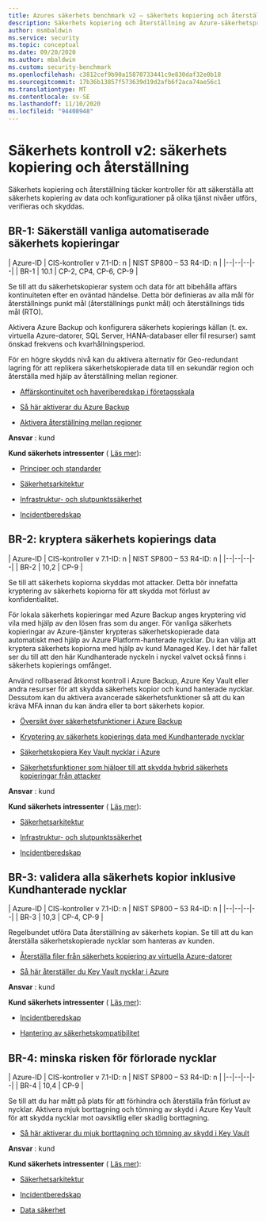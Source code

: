 ```yaml
---
title: Azures säkerhets benchmark v2 – säkerhets kopiering och återställning
description: Säkerhets kopiering och återställning av Azure-säkerhetsprestandatest v2
author: msmbaldwin
ms.service: security
ms.topic: conceptual
ms.date: 09/20/2020
ms.author: mbaldwin
ms.custom: security-benchmark
ms.openlocfilehash: c3812cef9b90a15870733441c9e830daf32e0b18
ms.sourcegitcommit: 17b36b13857f573639d19d2afb6f2aca74ae56c1
ms.translationtype: MT
ms.contentlocale: sv-SE
ms.lasthandoff: 11/10/2020
ms.locfileid: "94408948"
---
```

# <a name="security-control-v2-backup-and-recovery"></a>Säkerhets kontroll v2: säkerhets kopiering och återställning

Säkerhets kopiering och återställning täcker kontroller för att säkerställa att säkerhets kopiering av data och konfigurationer på olika tjänst nivåer utförs, verifieras och skyddas.

## <a name="br-1-ensure-regular-automated-backups"></a>BR-1: Säkerställ vanliga automatiserade säkerhets kopieringar

| Azure-ID | CIS-kontroller v 7.1-ID: n | NIST SP800 – 53 R4-ID: n |
|--|--|--|--|
| BR-1 | 10.1 | CP-2, CP4, CP-6, CP-9 |

Se till att du säkerhetskopierar system och data för att bibehålla affärs kontinuiteten efter en oväntad händelse. Detta bör definieras av alla mål för återställnings punkt mål (återställnings punkt mål) och återställnings tids mål (RTO).

Aktivera Azure Backup och konfigurera säkerhets kopierings källan (t. ex. virtuella Azure-datorer, SQL Server, HANA-databaser eller fil resurser) samt önskad frekvens och kvarhållningsperiod.  

För en högre skydds nivå kan du aktivera alternativ för Geo-redundant lagring för att replikera säkerhetskopierade data till en sekundär region och återställa med hjälp av återställning mellan regioner.

- [Affärskontinuitet och haveriberedskap i företagsskala](/azure/cloud-adoption-framework/ready/enterprise-scale/business-continuity-and-disaster-recovery)

- [Så här aktiverar du Azure Backup](../../backup/index.yml)

- [Aktivera återställning mellan regioner](../../backup/backup-azure-arm-restore-vms.md#cross-region-restore)

**Ansvar** : kund

**Kund säkerhets intressenter** ( [Läs mer](/azure/cloud-adoption-framework/organize/cloud-security#security-functions)):

- [Principer och standarder](/azure/cloud-adoption-framework/organize/cloud-security-policy-standards)

- [Säkerhetsarkitektur](/azure/cloud-adoption-framework/organize/cloud-security-architecture)

- [Infrastruktur- och slutpunktssäkerhet](/azure/cloud-adoption-framework/organize/cloud-security-infrastructure-endpoint)

- [Incidentberedskap](/azure/cloud-adoption-framework/organize/cloud-security-incident-preparation)

## <a name="br-2-encrypt-backup-data"></a>BR-2: kryptera säkerhets kopierings data

| Azure-ID | CIS-kontroller v 7.1-ID: n | NIST SP800 – 53 R4-ID: n |
|--|--|--|--|
| BR-2 | 10,2 | CP-9 |

Se till att säkerhets kopiorna skyddas mot attacker. Detta bör innefatta kryptering av säkerhets kopiorna för att skydda mot förlust av konfidentialitet.   

För lokala säkerhets kopieringar med Azure Backup anges kryptering vid vila med hjälp av den lösen fras som du anger. För vanliga säkerhets kopieringar av Azure-tjänster krypteras säkerhetskopierade data automatiskt med hjälp av Azure Platform-hanterade nycklar. Du kan välja att kryptera säkerhets kopiorna med hjälp av kund Managed Key. I det här fallet ser du till att den här Kundhanterade nyckeln i nyckel valvet också finns i säkerhets kopierings omfånget. 

Använd rollbaserad åtkomst kontroll i Azure Backup, Azure Key Vault eller andra resurser för att skydda säkerhets kopior och kund hanterade nycklar. Dessutom kan du aktivera avancerade säkerhetsfunktioner så att du kan kräva MFA innan du kan ändra eller ta bort säkerhets kopior.

- [Översikt över säkerhetsfunktioner i Azure Backup](../../backup/security-overview.md)

- [Kryptering av säkerhets kopierings data med Kundhanterade nycklar](../../backup/encryption-at-rest-with-cmk.md) 

- [Säkerhetskopiera Key Vault nycklar i Azure](/powershell/module/azurerm.keyvault/backup-azurekeyvaultkey?view=azurermps-6.13.0)

- [Säkerhetsfunktioner som hjälper till att skydda hybrid säkerhets kopieringar från attacker](../../backup/backup-azure-security-feature.md#prevent-attacks)

**Ansvar** : kund

**Kund säkerhets intressenter** ( [Läs mer](/azure/cloud-adoption-framework/organize/cloud-security#security-functions)):

- [Säkerhetsarkitektur](/azure/cloud-adoption-framework/organize/cloud-security-architecture)

- [Infrastruktur- och slutpunktssäkerhet](/azure/cloud-adoption-framework/organize/cloud-security-infrastructure-endpoint)

- [Incidentberedskap](/azure/cloud-adoption-framework/organize/cloud-security-incident-preparation)

## <a name="br-3-validate-all-backups-including-customer-managed-keys"></a>BR-3: validera alla säkerhets kopior inklusive Kundhanterade nycklar

| Azure-ID | CIS-kontroller v 7.1-ID: n | NIST SP800 – 53 R4-ID: n |
|--|--|--|--|
| BR-3 | 10,3 | CP-4, CP-9 |

Regelbundet utföra Data återställning av säkerhets kopian. Se till att du kan återställa säkerhetskopierade nycklar som hanteras av kunden.

- [Återställa filer från säkerhets kopiering av virtuella Azure-datorer](../../backup/backup-azure-restore-files-from-vm.md)

- [Så här återställer du Key Vault nycklar i Azure](/powershell/module/azurerm.keyvault/restore-azurekeyvaultkey?view=azurermps-6.13.0)

**Ansvar** : kund

**Kund säkerhets intressenter** ( [Läs mer](/azure/cloud-adoption-framework/organize/cloud-security#security-functions)):

- [Incidentberedskap](/azure/cloud-adoption-framework/organize/cloud-security-incident-preparation)

- [Hantering av säkerhetskompatibilitet](/azure/cloud-adoption-framework/organize/cloud-security-compliance-management)

## <a name="br-4-mitigate-risk-of-lost-keys"></a>BR-4: minska risken för förlorade nycklar

| Azure-ID | CIS-kontroller v 7.1-ID: n | NIST SP800 – 53 R4-ID: n |
|--|--|--|--|
| BR-4 | 10,4 | CP-9 |

Se till att du har mått på plats för att förhindra och återställa från förlust av nycklar. Aktivera mjuk borttagning och tömning av skydd i Azure Key Vault för att skydda nycklar mot oavsiktlig eller skadlig borttagning.  

- [Så här aktiverar du mjuk borttagning och tömning av skydd i Key Vault](../../storage/blobs/soft-delete-blob-overview.md?tabs=azure-portal)

**Ansvar** : kund

**Kund säkerhets intressenter** ( [Läs mer](/azure/cloud-adoption-framework/organize/cloud-security#security-functions)):

- [Säkerhetsarkitektur](/azure/cloud-adoption-framework/organize/cloud-security-architecture)

- [Incidentberedskap](/azure/cloud-adoption-framework/organize/cloud-security-incident-preparation)

- [Data säkerhet](/azure/cloud-adoption-framework/organize/cloud-security-data-security)